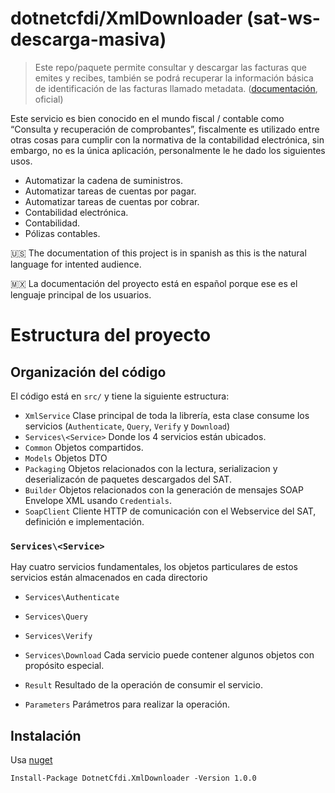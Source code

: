 # dotnetcfdi/XmlDownloader (sat-ws-descarga-masiva)

> Este repo/paquete permite consultar y descargar las facturas que emites y recibes, también se podrá recuperar la información básica de identificación de las facturas llamado metadata.  ([documentación](https://www.sat.gob.mx/consultas/42968/consulta-y-recuperacion-de-comprobantes-(nuevo)), oficial)

Este servicio es bien conocido en el mundo fiscal / contable como “Consulta y recuperación de comprobantes”, fiscalmente es utilizado entre otras cosas para cumplir con la normativa de la contabilidad electrónica, sin embargo, no es la única aplicación, personalmente le he dado los siguientes usos.
 
- Automatizar la cadena de suministros.
- Automatizar tareas de cuentas por pagar.
- Automatizar tareas de cuentas por cobrar.
- Contabilidad electrónica.
- Contabilidad.
- Pólizas contables.


:us: The documentation of this project is in spanish as this is the natural language for intented audience.

:mexico: La documentación del proyecto está en español porque ese es el lenguaje principal de los usuarios.







# Estructura del proyecto

## Organización del código

El código está en `src/` y tiene la siguiente estructura:

- `XmlService` Clase principal de toda la librería, esta clase consume los servicios (`Authenticate`,  `Query`, `Verify` y `Download`)
- `Services\<Service>` Donde los 4 servicios están ubicados.
- `Common` Objetos compartidos.
- `Models` Objetos DTO
- `Packaging` Objetos relacionados con la lectura, serializacion y deserializacón de paquetes descargados del SAT.
- `Builder` Objetos relacionados con la generación de mensajes SOAP Envelope XML usando `Credentials`.
- `SoapClient` Cliente HTTP de comunicación con el Webservice del SAT, definición e implementación.

### `Services\<Service>`

Hay cuatro servicios fundamentales, los objetos particulares de estos servicios están almacenados en cada directorio

- `Services\Authenticate`
- `Services\Query`
- `Services\Verify`
- `Services\Download` 
Cada servicio puede contener algunos objetos con propósito especial.

- `Result` Resultado de la operación de consumir el servicio.
- `Parameters` Parámetros para realizar la operación.


## Instalación

Usa [nuget](https://www.nuget.org/)

```shell
Install-Package DotnetCfdi.XmlDownloader -Version 1.0.0
```

